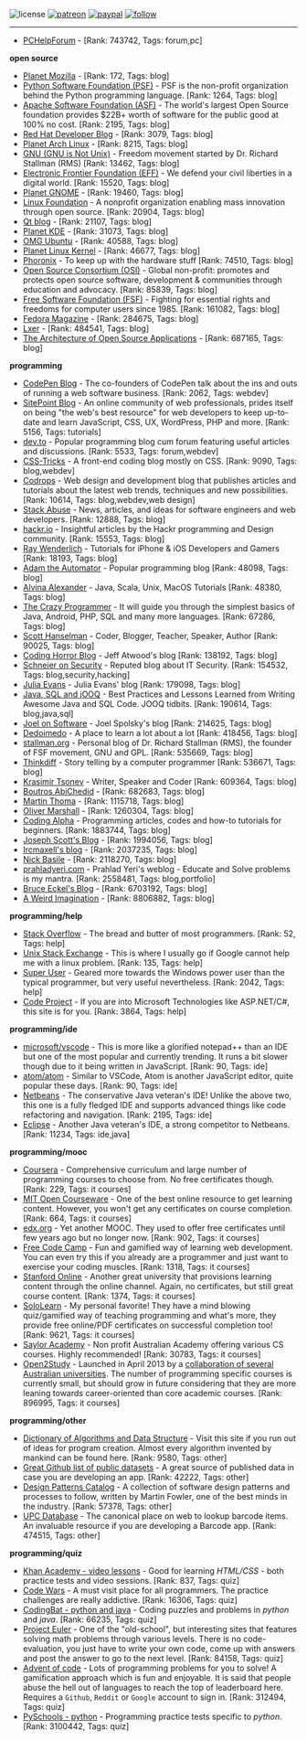 ![license](https://img.shields.io/github/license/prahladyeri/siterank-stats.svg)
[![patreon](https://img.shields.io/badge/Patreon-brown.svg?logo=patreon)](https://www.patreon.com/prahladyeri)
[![paypal](https://img.shields.io/badge/PayPal-blue.svg?logo=paypal)](https://www.paypal.com/cgi-bin/webscr?cmd=_s-xclick&hosted_button_id=JM8FUXNFUK6EU)
[![follow](https://img.shields.io/twitter/follow/prahladyeri.svg?style=social)](https://twitter.com/prahladyeri)

---
- [PCHelpForum](https://pchelpforum.net) -  [Rank: 743742, Tags: forum,pc]

**open source**

- [Planet Mozilla](http://planet.mozilla.org/) -  [Rank: 172, Tags: blog]
- [Python Software Foundation (PSF)](https://www.python.org/psf/) - PSF is the non-profit organization behind the Python programming language. [Rank: 1264, Tags: blog]
- [Apache Software Foundation (ASF)](https://www.apache.org/) - The world's largest Open Source foundation provides $22B+ worth of software for the public good at 100% no cost. [Rank: 2195, Tags: blog]
- [Red Hat Developer Blog](https://developerblog.redhat.com/) -  [Rank: 3079, Tags: blog]
- [Planet Arch Linux](https://planet.archlinux.org/) -  [Rank: 8215, Tags: blog]
- [GNU (GNU is Not Unix)](https://www.gnu.org) - Freedom movement started by Dr. Richard Stallman (RMS) [Rank: 13462, Tags: blog]
- [Electronic Frontier Foundation (EFF)](https://www.eff.org/) - We defend your civil liberties in a digital world. [Rank: 15520, Tags: blog]
- [Planet GNOME](https://planet.gnome.org/) -  [Rank: 19460, Tags: blog]
- [Linux Foundation](https://www.linuxfoundation.org/) - A nonprofit organization enabling mass innovation through open source. [Rank: 20904, Tags: blog]
- [Qt blog](http://blog.qt.io/) -  [Rank: 21107, Tags: blog]
- [Planet KDE](https://planet.kde.org/) -  [Rank: 31073, Tags: blog]
- [OMG Ubuntu](https://www.omgubuntu.co.uk/) -  [Rank: 40588, Tags: blog]
- [Planet Linux Kernel](http://planet.kernel.org/) -  [Rank: 46677, Tags: blog]
- [Phoronix](https://www.phoronix.com/) - To keep up with the hardware stuff [Rank: 74510, Tags: blog]
- [Open Source Consortium (OSI)](https://opensource.org) - Global non-profit: promotes and protects open source software, development & communities through education and advocacy. [Rank: 85839, Tags: blog]
- [Free Software Foundation (FSF)](https://www.fsf.org/) - Fighting for essential rights and freedoms for computer users since 1985. [Rank: 161082, Tags: blog]
- [Fedora Magazine](https://fedoramagazine.org/) -  [Rank: 284675, Tags: blog]
- [Lxer](http://lxer.com/) -  [Rank: 484541, Tags: blog]
- [The Architecture of Open Source Applications](http://www.aosabook.org/en/index.html) -  [Rank: 687165, Tags: blog]

**programming**

- [CodePen Blog](https://blog.codepen.io/) - The co-founders of CodePen talk about the ins and outs of running a web software business. [Rank: 2062, Tags: webdev]
- [SitePoint Blog](https://www.sitepoint.com/blog/) - An online community of web professionals, prides itself on being "the web's best resource" for web developers to keep up-to-date and learn JavaScript, CSS, UX, WordPress, PHP and more. [Rank: 5156, Tags: tutorials]
- [dev.to](https://dev.to/) - Popular programming blog cum forum featuring useful articles and discussions. [Rank: 5533, Tags: forum,webdev]
- [CSS-Tricks](https://css-tricks.com/) - A front-end coding blog mostly on CSS. [Rank: 9090, Tags: blog,webdev]
- [Codrops](https://tympanus.net/codrops/) - Web design and development blog that publishes articles and tutorials about the latest web trends, techniques and new possibilities. [Rank: 10614, Tags: blog,webdev,web design]
- [Stack Abuse](https://stackabuse.com/) - News, articles, and ideas for software engineers and web developers. [Rank: 12888, Tags: blog]
- [hackr.io](https://hackr.io/blog) - Insightful articles by the Hackr programming and Design community. [Rank: 15553, Tags: blog]
- [Ray Wenderlich](https://www.raywenderlich.com/) - Tutorials for iPhone & iOS Developers and Gamers [Rank: 18193, Tags: blog]
- [Adam the Automator](https://adamtheautomator.com/) - Popular programming blog [Rank: 48098, Tags: blog]
- [Alvina Alexander](https://alvinalexander.com/) - Java, Scala, Unix, MacOS Tutorials [Rank: 48380, Tags: blog]
- [The Crazy Programmer](https://www.thecrazyprogrammer.com/) - It will guide you through the simplest basics of Java, Android, PHP, SQL and many more languages. [Rank: 67286, Tags: blog]
- [Scott Hanselman](https://www.hanselman.com/) - Coder, Blogger, Teacher, Speaker, Author [Rank: 90025, Tags: blog]
- [Coding Horror Blog](https://blog.codinghorror.com/) - Jeff Atwood's blog [Rank: 138192, Tags: blog]
- [Schneier on Security](https://www.schneier.com/) - Reputed blog about IT Security. [Rank: 154532, Tags: blog,security,hacking]
- [Julia Evans](https://jvns.ca/) - Julia Evans' blog [Rank: 179098, Tags: blog]
- [Java, SQL and jOOQ](https://blog.jooq.org/) - Best Practices and Lessons Learned from Writing Awesome Java and SQL Code. JOOQ tidbits. [Rank: 190614, Tags: blog,java,sql]
- [Joel on Software](https://www.joelonsoftware.com/) - Joel Spolsky's blog [Rank: 214625, Tags: blog]
- [Dedoimedo](https://www.dedoimedo.com/) - A place to learn a lot about a lot [Rank: 418456, Tags: blog]
- [stallman.org](https://stallman.org) - Personal blog of Dr. Richard Stallman (RMS), the founder of FSF movement, GNU and GPL. [Rank: 535669, Tags: blog]
- [Thinkdiff](https://thinkdiff.net/) - Story telling by a computer programmer [Rank: 536671, Tags: blog]
- [Krasimir Tsonev](https://krasimirtsonev.com/) - Writer, Speaker and Coder [Rank: 609364, Tags: blog]
- [Boutros AbiChedid](https://bacsoftwareconsulting.com/blog/index.php/about/) -  [Rank: 682683, Tags: blog]
- [Martin Thoma](https://martin-thoma.com/) -  [Rank: 1115718, Tags: blog]
- [Oliver Marshall](https://olivermarshall.net/) -  [Rank: 1260304, Tags: blog]
- [Coding Alpha](https://www.codingalpha.com/) - Programming articles, codes and how-to tutorials for beginners. [Rank: 1883744, Tags: blog]
- [Joseph Scott's Blog](https://blog.josephscott.org/) -  [Rank: 1994056, Tags: blog]
- [Ircmaxell's blog](https://blog.ircmaxell.com/) -  [Rank: 2037235, Tags: blog]
- [Nick Basile](https://nick-basile.com/) -  [Rank: 2118270, Tags: blog]
- [prahladyeri.com](https://prahladyeri.com) - Prahlad Yeri's weblog - Educate and Solve problems is my mantra. [Rank: 2558481, Tags: blog,portfolio]
- [Bruce Eckel's Blog](https://www.bruceeckel.com/) -  [Rank: 6703192, Tags: blog]
- [A Weird Imagination](https://aweirdimagination.net/) -  [Rank: 8806882, Tags: blog]

**programming/help**

- [Stack Overflow](https://stackoverflow.com) - The bread and butter of most programmers. [Rank: 52, Tags: help]
- [Unix Stack Exchange](https://unix.stackexchange.com) - This is where I usually go if Google cannot help me with a linux problem. [Rank: 135, Tags: help]
- [Super User](https://superuser.com) - Geared more towards the Windows power user than the typical programmer, but very useful nevertheless. [Rank: 2042, Tags: help]
- [Code Project](https://www.codeproject.com) - If you are into Microsoft Technologies like ASP.NET/C#, this site is for you. [Rank: 3864, Tags: help]

**programming/ide**

- [microsoft/vscode](https://github.com/microsoft/vscode) - This is more like a glorified notepad++ than an IDE but one of the most popular and currently trending. It runs a bit slower though due to it being written in JavaScript. [Rank: 90, Tags: ide]
- [atom/atom](https://github.com/atom/atom) - Similar to VSCode, Atom is another JavaScript editor, quite popular these days. [Rank: 90, Tags: ide]
- [Netbeans](https://netbeans.apache.org/) - The conservative Java veteran's IDE! Unlike the above two, this one is a fully fledged IDE and supports advanced things like code refactoring and navigation. [Rank: 2195, Tags: ide]
- [Eclipse](https://eclipse.org) - Another Java veteran's IDE, a strong competitor to Netbeans. [Rank: 11234, Tags: ide,java]

**programming/mooc**

- [Coursera](https://www.coursera.org/) - Comprehensive curriculum and large number of programming courses to choose from. No free certificates though. [Rank: 229, Tags: it courses]
- [MIT Open Courseware](https://ocw.mit.edu) - One of the best online resource to get learning content. However, you won't get any certificates on course completion. [Rank: 664, Tags: it courses]
- [edx.org](https://courses.edx.org/) - Yet another MOOC. They used to offer free certificates until few years ago but no longer now. [Rank: 902, Tags: it courses]
- [Free Code Camp](https://www.freecodecamp.org/) - Fun and gamified way of learning web development. You can even try this if you already are a programmer and just want to exercise your coding muscles. [Rank: 1318, Tags: it courses]
- [Stanford Online](http://online.stanford.edu/) - Another great university that provisions learning content through the online channel. Again, no certificates, but still great course content. [Rank: 1374, Tags: it courses]
- [SoloLearn](https://www.sololearn.com) - My personal favorite! They have a mind blowing quiz/gamified way of teaching programming and what's more, they provide free online/PDF certificates on successful completion too! [Rank: 9621, Tags: it courses]
- [Saylor Academy](https://learn.saylor.org) - Non profit Australian Academy offering various CS courses. Highly recommended! [Rank: 30783, Tags: it courses]
- [Open2Study](https://www.open2study.com) - Launched in April 2013 by a [collaboration of several Australian universities](http://www.thegoodmooc.com/2013/06/a-review-of-open2study.html). The number of programming specific courses is currently small, but should grow in future considering that they are more leaning towards career-oriented than core academic courses. [Rank: 896995, Tags: it courses]

**programming/other**

- [Dictionary of Algorithms and Data Structure](http://xlinux.nist.gov/dads/) - Visit this site if you run out of ideas for program creation. Almost every algorithm invented by mankind can be found here. [Rank: 9580, Tags: other]
- [Great Github list of public datasets](http://www.datasciencecentral.com/profiles/blogs/great-github-list-of-public-data-sets) - A great source of published data in case you are developing an app. [Rank: 42222, Tags: other]
- [Design Patterns Catalog](http://martinfowler.com/eaaCatalog/) - A collection of software design patterns and processes to follow, written by Martin Fowler, one of the best minds in the industry. [Rank: 57378, Tags: other]
- [UPC Database](https://www.upcdatabase.com/itemform.asp) - The canonical place on web to lookup barcode items. An invaluable resource if you are developing a Barcode app. [Rank: 474515, Tags: other]

**programming/quiz**

- [Khan Academy - video lessons](https://www.khanacademy.org/) - Good for learning *HTML/CSS* - both practice tests and video sessions. [Rank: 837, Tags: quiz]
- [Code Wars](https://www.codewars.com/) - A must visit place for all programmers. The practice challenges are really addictive. [Rank: 16306, Tags: quiz]
- [CodingBat - python and java](https://codingbat.com/) - Coding puzzles and problems in *python* and *java*. [Rank: 66235, Tags: quiz]
- [Project Euler](https://projecteuler.net/) - One of the "old-school", but interesting sites that features solving math problems through various levels. There is no code-evaluation, you just have to write your own code, come up with answers and post the answer to go to the next level. [Rank: 84158, Tags: quiz]
- [Advent of code](https://adventofcode.com/) - Lots of programming problems for you to solve! A gamification approach which is fun and enjoyable. It is said that people abuse the hell out of languages to reach the top of leaderboard here. Requires a `Github`, `Reddit` or `Google` account to sign in. [Rank: 312494, Tags: quiz]
- [PySchools - python](https://www.pyschools.com) - Programming practice tests specific to *python*. [Rank: 3100442, Tags: quiz]

